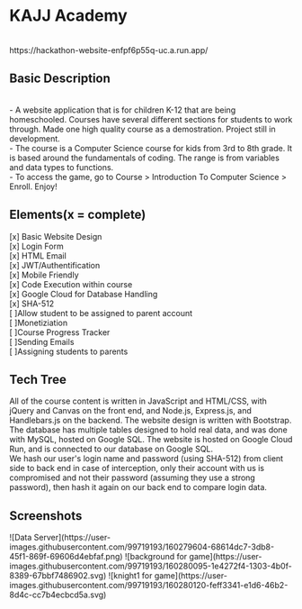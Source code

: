 <h1>KAJJ Academy</h1><br>
https://hackathon-website-enfpf6p55q-uc.a.run.app/<br>
<h2>Basic Description</h2><br>
- A website application that is for children K-12 that are being homeschooled. Courses have several different sections for students to work through. Made one high quality course as a demostration. Project still in development.<br>
- The course is a Computer Science course for kids from 3rd to 8th grade. It is based around the fundamentals of coding. The range is from variables and data types to functions.<br>
- To access the game, go to Course > Introduction To Computer Science > Enroll. Enjoy!<br>

<h2>Elements(x = complete)</h2>
[x] Basic Website Design<br>
[x] Login Form<br>
[x] HTML Email<br>
[x] JWT/Authentification<br>
[x] Mobile Friendly<br>
[x] Code Execution within course<br>
[x] Google Cloud for Database Handling<br>
[x] SHA-512<br>
[ ]Allow student to be assigned to parent account<br>
[ ]Monetiziation<br>
[ ]Course Progress Tracker<br>
[ ]Sending Emails<br>
[ ]Assigning students to parents<br>

<h2>Tech Tree</h2>
All of the course content is written in JavaScript and HTML/CSS, with jQuery and Canvas on the front end, and Node.js, Express.js, and Handlebars.js on the backend. The website design is written with Bootstrap. The database has multiple tables designed to hold real data, and was done with MySQL, hosted on Google SQL. The website is hosted on Google Cloud Run, and is connected to our database on Google SQL.<br>
We hash our user's login name and password (using SHA-512) from client side to back end in case of interception, only their account with us is compromised and not their password (assuming they use a strong password), then hash it again on our back end to compare login data.

<h2>Screenshots</h2>
![Data Server](https://user-images.githubusercontent.com/99719193/160279604-68614dc7-3db8-45f1-869f-69606d4ebfaf.png)
![background for game](https://user-images.githubusercontent.com/99719193/160280095-1e4272f4-1303-4b0f-8389-67bbf7486902.svg)
![knight1 for game](https://user-images.githubusercontent.com/99719193/160280120-feff3341-e1d6-46b2-8d4c-cc7b4ecbcd5a.svg)
